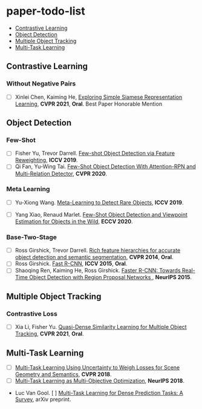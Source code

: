 # paper-todo-list

- [Contrastive Learning](#Contrastive-Learning)
- [Object Detection](#Object-Detection)
- [Multiple Object Tracking](#Multiple-Object-Tracking)
- [Multi-Task Learning](#Multi-Task-Learning)

<a name="Contrastive-Learning"></a>
## Contrastive Learning
### Without Negative Pairs
- [ ] Xinlei Chen, Kaiming He, [Exploring Simple Siamese Representation Learning](https://openaccess.thecvf.com/content/CVPR2021/html/Chen_Exploring_Simple_Siamese_Representation_Learning_CVPR_2021_paper.html), **CVPR 2021**, **Oral**. Best Paper Honorable Mention


<a name="Object-Detection"></a>
## Object Detection
### Few-Shot
- [ ] Fisher Yu, Trevor Darrell. [Few-shot Object Detection via Feature Reweighting](https://openaccess.thecvf.com/content_ICCV_2019/html/Kang_Few-Shot_Object_Detection_via_Feature_Reweighting_ICCV_2019_paper.html), **ICCV 2019**.
- [ ] Qi Fan, Yu-Wing Tai. [Few-Shot Object Detection With Attention-RPN and Multi-Relation Detector](https://openaccess.thecvf.com/content_CVPR_2020/html/Fan_Few-Shot_Object_Detection_With_Attention-RPN_and_Multi-Relation_Detector_CVPR_2020_paper.html), **CVPR 2020**.

### Meta Learning
- [ ] Yu-Xiong Wang. [Meta-Learning to Detect Rare Objects](https://openaccess.thecvf.com/content_ICCV_2019/html/Wang_Meta-Learning_to_Detect_Rare_Objects_ICCV_2019_paper.html), **ICCV 2019**.
- [ ] Yang Xiao, Renaud Marlet. [Few-Shot Object Detection and Viewpoint Estimation for Objects in the Wild](https://link.springer.com/chapter/10.1007/978-3-030-58520-4_12), **ECCV 2020**.


### Base-Two-Stage
- [ ] Ross Girshick, Trevor Darrell. [Rich feature hierarchies for accurate object detection and semantic segmentation](https://openaccess.thecvf.com/content_cvpr_2014/html/Girshick_Rich_Feature_Hierarchies_2014_CVPR_paper.html), **CVPR 2014**, **Oral**.
- [ ] Ross Girshick. [Fast R-CNN](https://openaccess.thecvf.com/content_iccv_2015/html/Girshick_Fast_R-CNN_ICCV_2015_paper.html), **ICCV 2015**, **Oral**.
- [ ] Shaoqing Ren, Kaiming He, Ross Girshick. [Faster R-CNN: Towards Real-Time Object Detection with Region Proposal Networks
](https://proceedings.neurips.cc/paper/2015/file/14bfa6bb14875e45bba028a21ed38046-Paper.pdf), **NeurIPS 2015**.

<a name="Multiple-Object-Tracking"></a>
## Multiple Object Tracking
### Contrastive Loss
- [ ] Xia Li, Fisher Yu. [Quasi-Dense Similarity Learning for Multiple Object Tracking](https://openaccess.thecvf.com/content/CVPR2021/html/Pang_Quasi-Dense_Similarity_Learning_for_Multiple_Object_Tracking_CVPR_2021_paper.html), **CVPR 2021**, **Oral**.

<a name="Multi-Task-Learning"></a>
## Multi-Task Learning
- [ ] [Multi-Task Learning Using Uncertainty to Weigh Losses for Scene Geometry and Semantics](https://openaccess.thecvf.com/content_cvpr_2018/html/Kendall_Multi-Task_Learning_Using_CVPR_2018_paper.html), **CVPR 2018**.
- [ ] [Multi-Task Learning as Multi-Objective Optimization](https://proceedings.neurips.cc/paper/2018/hash/432aca3a1e345e339f35a30c8f65edce-Abstract.html), **NeurIPS 2018**.
- Luc Van Gool. [ ] [Multi-Task Learning for Dense Prediction Tasks: A Survey](https://arxiv.org/abs/2004.13379), arXiv preprint.